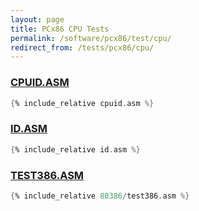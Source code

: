 ```yaml
---
layout: page
title: PCx86 CPU Tests
permalink: /software/pcx86/test/cpu/
redirect_from: /tests/pcx86/cpu/
---
```


### [CPUID.ASM](cpuid.asm)

```asm
{% include_relative cpuid.asm %}
```

### [ID.ASM](id.asm)

```asm
{% include_relative id.asm %}
```

### [TEST386.ASM](80386/test386.asm)

```asm
{% include_relative 80386/test386.asm %}
```
